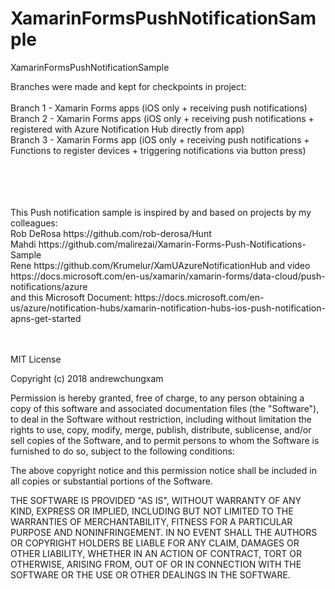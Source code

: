 # XamarinFormsPushNotificationSample
XamarinFormsPushNotificationSample

Branches were made and kept for checkpoints in project:<br ><br >
Branch 1 - Xamarin Forms apps (iOS only + receiving push notifications) <br >
Branch 2 - Xamarin Forms apps (iOS only + receiving push notifications + registered with Azure Notification Hub directly from app) <br >
Branch 3 - Xamarin Forms app (iOS only + receiving push notifications + Functions to register devices + triggering  notifications via button press) <br >


<br >
<br >
<br >
<br >
This Push notification sample is inspired by and based on projects by my colleagues: <br >
Rob DeRosa https://github.com/rob-derosa/Hunt <br >
Mahdi https://github.com/malirezai/Xamarin-Forms-Push-Notifications-Sample <br >
Rene https://github.com/Krumelur/XamUAzureNotificationHub and video https://docs.microsoft.com/en-us/xamarin/xamarin-forms/data-cloud/push-notifications/azure <br >
and this Microsoft Document: https://docs.microsoft.com/en-us/azure/notification-hubs/xamarin-notification-hubs-ios-push-notification-apns-get-started <br >


<br >
<br >

MIT License

Copyright (c) 2018 andrewchungxam

Permission is hereby granted, free of charge, to any person obtaining a copy
of this software and associated documentation files (the "Software"), to deal
in the Software without restriction, including without limitation the rights
to use, copy, modify, merge, publish, distribute, sublicense, and/or sell
copies of the Software, and to permit persons to whom the Software is
furnished to do so, subject to the following conditions:

The above copyright notice and this permission notice shall be included in all
copies or substantial portions of the Software.

THE SOFTWARE IS PROVIDED "AS IS", WITHOUT WARRANTY OF ANY KIND, EXPRESS OR
IMPLIED, INCLUDING BUT NOT LIMITED TO THE WARRANTIES OF MERCHANTABILITY,
FITNESS FOR A PARTICULAR PURPOSE AND NONINFRINGEMENT. IN NO EVENT SHALL THE
AUTHORS OR COPYRIGHT HOLDERS BE LIABLE FOR ANY CLAIM, DAMAGES OR OTHER
LIABILITY, WHETHER IN AN ACTION OF CONTRACT, TORT OR OTHERWISE, ARISING FROM,
OUT OF OR IN CONNECTION WITH THE SOFTWARE OR THE USE OR OTHER DEALINGS IN THE
SOFTWARE.

